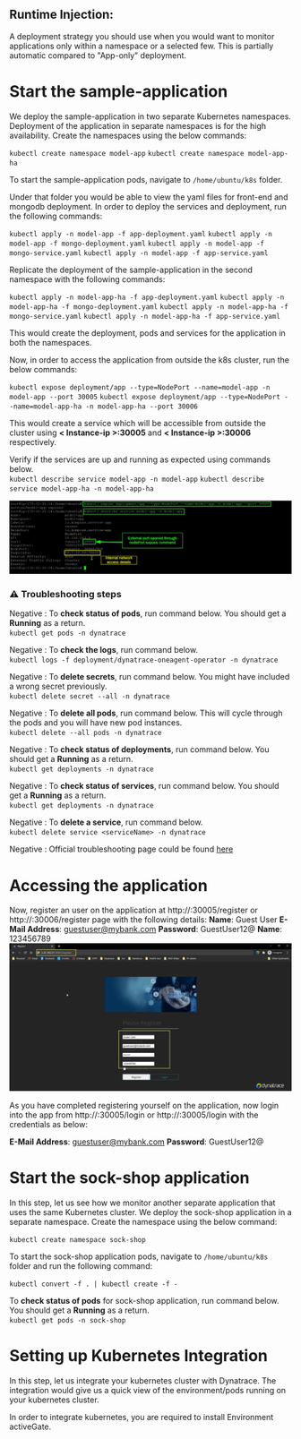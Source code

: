 ## Runtime Injection:
A deployment strategy you should use when you would want to monitor applications only within a namespace or a selected few. This is partially automatic compared to "App-only" deployment.

# Start the sample-application

We deploy the sample-application in two separate Kubernetes namespaces. Deployment of the application in separate namespaces is for the high availability. Create the namespaces using the below commands:

`kubectl create namespace model-app`
`kubectl create namespace model-app-ha`

To start the sample-application pods, navigate to `/home/ubuntu/k8s` folder.

Under that folder you would be able to view the yaml files for front-end and mongodb deployment. In order to deploy the services and deployment, run the following commands:

`kubectl apply -n model-app -f app-deployment.yaml`
`kubectl apply -n model-app -f mongo-deployment.yaml`
`kubectl apply -n model-app -f mongo-service.yaml`
`kubectl apply -n model-app -f app-service.yaml`

Replicate the deployment of the sample-application in the second namespace with the following commands:

`kubectl apply -n model-app-ha -f app-deployment.yaml`
`kubectl apply -n model-app-ha -f mongo-deployment.yaml`
`kubectl apply -n model-app-ha -f mongo-service.yaml`
`kubectl apply -n model-app-ha -f app-service.yaml`

This would create the deployment, pods and services for the application in both the namespaces.

Now, in order to access the application from outside the k8s cluster, run the below commands:

`kubectl expose deployment/app --type=NodePort --name=model-app -n model-app --port 30005`
`kubectl expose deployment/app --type=NodePort --name=model-app-ha -n model-app-ha --port 30006`

This would create a service which will be accessible from outside the cluster using **< Instance-ip >:30005** and **< Instance-ip >:30006** respectively.

Verify if the services are up and running as expected using commands below. <br>
`kubectl describe service model-app -n model-app`
`kubectl describe service model-app-ha -n model-app-ha`

![image](../../assets/images/expose-model-app.png)

### ⚠️ Troubleshooting steps

Negative
: To **check status of pods**, run command below. You should get a **Running** as a return.<br>
`kubectl get pods -n dynatrace`

Negative
: To **check the logs**, run command below.<br>
`kubectl logs -f deployment/dynatrace-oneagent-operator -n dynatrace`

Negative
: To **delete secrets**, run command below. You might have included a wrong secret previously. <br>
`kubectl delete secret --all -n dynatrace`

Negative
: To **delete all pods**, run command below. This will cycle through the pods and you will have new pod instances.<br>
`kubectl delete --all pods -n dynatrace`

Negative
: To **check status of deployments**, run command below. You should get a **Running** as a return.<br>
`kubectl get deployments -n dynatrace`

Negative
: To **check status of services**, run command below. You should get a **Running** as a return.<br>
`kubectl get deployments -n dynatrace`

Negative
: To **delete a service**, run command below.<br>
`kubectl delete service <serviceName> -n dynatrace`

Negative
: Official troubleshooting page could be found [here](https://www.dynatrace.com/support/help/technology-support/cloud-platforms/google-cloud-platform/google-kubernetes-engine/installation-and-operation/full-stack/troubleshoot-oneagent-on-google-kubernetes-engine/)

# Accessing the application

Now, register an user on the application at http://<IP-address>:30005/register or http://<IP-address>:30006/register page with the following details:
**Name**: Guest User
**E-Mail Address**: guestuser@mybank.com
**Password**: GuestUser12@
**Name**: 123456789
![image](../../assets/images/register-user-app.png)

As you have completed registering yourself on the application, now login into the app from http://<my-IP>:30005/login or http://<my-IP>:30005/login with the credentials as below:

**E-Mail Address**: guestuser@mybank.com
**Password**: GuestUser12@

# Start the sock-shop application

In this step, let us see how we monitor another separate application that uses the same Kubernetes cluster. We deploy the sock-shop application in a separate namespace. Create the namespace using the below command:

`kubectl create namespace sock-shop`


To start the sock-shop application pods, navigate to `/home/ubuntu/k8s` folder and run the following command:

`kubectl convert -f . | kubectl create -f -`

To **check status of pods** for sock-shop application, run command below. You should get a **Running** as a return.<br>
`kubectl get pods -n sock-shop`


# Setting up Kubernetes Integration

In this step, let us integrate your kubernetes cluster with Dynatrace. The integration would give us a quick view of the environment/pods running on your kubernetes cluster.

In order to integrate kubernetes, you are required to install Environment activeGate.


